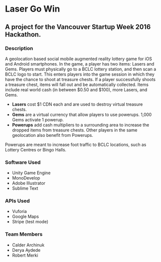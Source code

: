 # Laser Go Win
## A project for the Vancouver Startup Week 2016 Hackathon.

### Description
A geolocation based social mobile augmented reality lottery game for iOS and Android smartphones. In the game, a player has two items: Lasers and Gems. Players must physically go to a BCLC lottery station, and then scan a BCLC logo to start. This enters players into the game session in which they have the chance to shoot at treasure chests. If a player successfully shoots a treasure chest, items will fall out and be automatically collected. Items include real world cash (in between $0.50 and $100), more Lasers, and Gems.

* **Lasers** cost $1 CDN each and are used to destroy virtual treasure chests. 
* **Gems** are a virtual currency that allow players to use powerups. 1,000 Gems activate 1 powerup.
* **Powerups** add cash multipliers to a surrounding area to increase the dropped items from treasure chests. Other players in the same geolocation also benefit from Powerups.

Powerups are meant to increase foot traffic to BCLC locations, such as Lottery Centres or Bingo Halls.

### Software Used
* Unity Game Engine
* MonoDevelop
* Adobe Illustrator
* Sublime Text

### APIs Used
* Vuforia
* Google Maps
* Stripe (test mode)

### Team Members
* Calder Archinuk
* Derya Aydede
* Robert Merki
